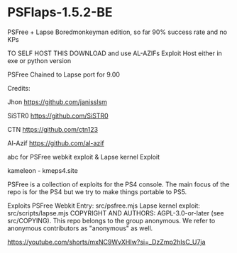 # PSFlaps-1.5.2-BE
PSFree + Lapse Boredmonkeyman edition, so far 90% success rate and no KPs

TO SELF HOST THIS DOWNLOAD and use AL-AZIFs Exploit Host either in exe or python version


PSFree Chained to Lapse port for 9.00 

Credits:

Jhon https://github.com/janisslsm


SiSTR0 https://github.com/SiSTR0


CTN https://github.com/ctn123


Al-Azif https://github.com/al-azif


abc for PSFree webkit exploit & Lapse kernel Exploit


kameleon - kmeps4.site



PSFree is a collection of exploits for the PS4 console. The main focus of the repo is for the PS4 but we try to make things portable to PS5.

Exploits
PSFree Webkit Entry: src/psfree.mjs
Lapse kernel exploit: src/scripts/lapse.mjs
COPYRIGHT AND AUTHORS:
AGPL-3.0-or-later (see src/COPYING). This repo belongs to the group anonymous. We refer to anonymous contributors as "anonymous" as well.

https://youtube.com/shorts/mxNC9WvXHIw?si=_DzZmp2hIsC_U7ja
